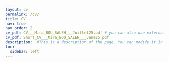 ```yaml
---
layout: cv
permalink: /cv/
title: CV
nav: true
nav_order: 2
cv_pdf: CV___Mira_BOU_SALEH___Juillet25.pdf # you can also use external links here
cv_pdf: Short_CV___Mira_BOU_SALEH___June25.pdf 
description:  #This is a description of the page. You can modify it in '_pages/cv.md'. You can also change or remove the top pdf download button.
toc:
  sidebar: left
---
```

